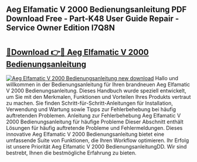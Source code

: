 ## Aeg Elfamatic V 2000 Bedienungsanleitung PDF Download Free - Part-K48 User Guide Repair - Service Owner Edition I7Q8N

# <h2><a href="http://df1sd5.blite.top/?on=Aeg+Elfamatic+V+2000+Bedienungsanleitung">🔗Download 👉🔴 Aeg Elfamatic V 2000 Bedienungsanleitung</a></h2>

[![Aeg Elfamatic V 2000 Bedienungsanleitung new download](https://i.imgur.com/lujVjoI.png)](http://df1sd5.blite.top/?on=Aeg+Elfamatic+V+2000+Bedienungsanleitung)
Hallo und willkommen in der Bedienungsanleitung für Ihren brandneuen Aeg Elfamatic V 2000 Bedienungsanleitung. Dieses Handbuch wurde speziell entwickelt, um Sie mit den Merkmalen, Funktionen und Vorteilen Ihres Produkts vertraut zu machen. Sie finden Schritt-für-Schritt-Anleitungen für Installation, Verwendung und Wartung sowie Tipps zur Fehlerbehebung bei häufig auftretenden Problemen. Anleitung zur Fehlerbehebung Aeg Elfamatic V 2000 Bedienungsanleitung für häufige Probleme Dieser Abschnitt enthält Lösungen für häufig auftretende Probleme und Fehlermeldungen. Dieses innovative Aeg Elfamatic V 2000 Bedienungsanleitung bietet eine umfassende Suite von Funktionen, die Ihren Workflow optimieren. Ihr Erfolg ist unsere Priorität Aeg Elfamatic V 2000 BedienungsanleitungDD. Wir sind bestrebt, Ihnen die bestmögliche Erfahrung zu bieten.
